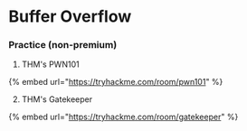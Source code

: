 # Buffer Overflow

### Practice (non-premium)

1. THM's PWN101

{% embed url="https://tryhackme.com/room/pwn101" %}

2. THM's Gatekeeper

{% embed url="https://tryhackme.com/room/gatekeeper" %}
